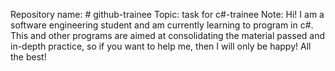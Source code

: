 Repository name: # github-trainee
Topic: task for c#-trainee
Note:
Hi! I am a software engineering student and am currently learning to program in c#. This and other programs are aimed at consolidating the material passed and in-depth practice, so if you want to help me, then I will only be happy! All the best!
